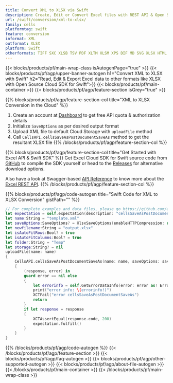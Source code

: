```yaml
---
title: Convert XML to XLSX via Swift 
description: Create, Edit or Convert Excel files with REST API & Open Source Swift SDK
url: /swift/conversion/xml-to-xlsx/
family: cells
platformtag: swift
feature: conversion
informat: XML
outformat: XLSX
platform: Swift
otherformats: TIFF SXC XLSB TSV PDF XLTM XLSM XPS DIF MD SVG XLSX HTML CSV FODS TXT 
---
```


{{< blocks/products/pf/main-wrap-class isAutogenPage="true" >}}
{{< blocks/products/pf/agp/upper-banner-autogen h1="Convert XML to XLSX with Swift" h2="Read, Edit & Export Excel data to other formats like XLSX with Open Source Cloud SDK for Swift">}}
{{< blocks/products/pf/main-container >}}
{{< blocks/products/pf/agp/feature-section isGrey="true" >}}

{{% blocks/products/pf/agp/feature-section-col title="XML to XLSX Conversion in the Cloud" %}}
1. Create an account at <a href="https://dashboard.aspose.cloud/">Dashboard</a> to get free API quota & authorization details
1. Initialize ```SaveOptions``` as per desired output format
1. Upload XML file to default Cloud Storage with ```uploadFile``` method
1. Call ```CellsAPI.cellsSaveAsPostDocumentSaveAs``` method to get the resultant XLSX file
{{% /blocks/products/pf/agp/feature-section-col %}}

{{% blocks/products/pf/agp/feature-section-col title="Get Started with Excel API & Swift SDK" %}}
Get Excel Cloud SDK for Swift source code from [GitHub](https://github.com/aspose-cells-cloud/aspose-cells-cloud-swift) to compile the SDK yourself or head to the [Releases](https://releases.aspose.cloud/) for alternative download options. 

Also have a look at Swagger-based [API Reference](https://apireference.aspose.cloud/cells/) to know more about the [Excel REST API](https://products.aspose.cloud/cells/curl/).
{{% /blocks/products/pf/agp/feature-section-col %}}

{{% blocks/products/pf/agp/code-autogen title="Swift Code for XML to XLSX Conversion" gistPath="" %}}
```swift
// For complete examples and data files, please go https://github.com/aspose-cells-cloud/aspose-cells-cloud-swift
let expectation = self.expectation(description: "cellsSaveAsPostDocumentSaveAs")
let name:String = "template.xml"
let saveOptions:SaveOptions? = XlsxSaveOptions(enableHTTPCompression: nil, saveFormat: "xlsx", clearData: nil, cachedFileFolder: nil, validateMergedAreas: nil, refreshChartCache: nil, createDirectory: nil, sortNames: nil, calculateFormula: nil, checkFontCompatibility: nil, onePagePerSheet: nil, compliance: nil, defaultFont: nil, printingPageType: nil, imageType: nil, desiredPPI: nil, jpegQuality: nil, securityOptions: nil)
let newfilename:String = "output.xlsx"
let isAutoFitRows:Bool? = true
let isAutoFitColumns:Bool? = true
let folder:String = "Temp"
let storage:String? = nil
uploadFile(name: name) 
{
	CellsAPI.cellsSaveAsPostDocumentSaveAs(name: name, saveOptions: saveOptions, newfilename: newfilename, isAutoFitRows: isAutoFitRows, isAutoFitColumns: isAutoFitColumns, folder: folder, storage: storage)
	{
		(response, error) in
		guard error == nil else 
		{
			let errorinfo = self.GetErrorDataInfo(error: error as! ErrorResponse)
			print("error info: \(errorinfo!)")
			XCTFail("error cellsSaveAsPostDocumentSaveAs")
			return
		}
		if let response = response 
		{
			XCTAssertEqual(response.code, 200)
			expectation.fulfill()
		}
	}
}
```
{{% /blocks/products/pf/agp/code-autogen %}}
{{< /blocks/products/pf/agp/feature-section >}}
{{< blocks/products/pf/agp/faq-autogen >}}
{{< blocks/products/pf/agp/other-supported-autogen >}}
{{< blocks/products/pf/agp/about-file-autogen >}}
{{< /blocks/products/pf/main-container >}}
{{< /blocks/products/pf/main-wrap-class >}}